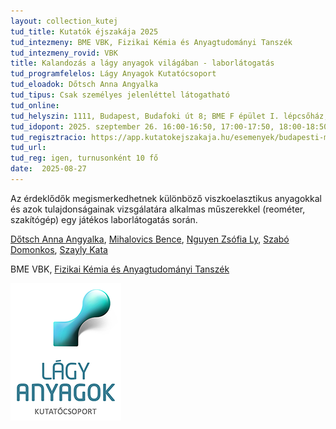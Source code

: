 ```yaml
---
layout: collection_kutej
tud_title: Kutatók éjszakája 2025
tud_intezmeny: BME VBK, Fizikai Kémia és Anyagtudományi Tanszék
tud_intezmeny_rovid: VBK
title: Kalandozás a lágy anyagok világában - laborlátogatás
tud_programfelelos: Lágy Anyagok Kutatócsoport
tud_eloadok: Dőtsch Anna Angyalka 
tud_tipus: Csak személyes jelenléttel látogatható
tud_online: 
tud_helyszin: 1111, Budapest, Budafoki út 8; BME F épület I. lépcsőház, magasföldszint
tud_idopont: 2025. szeptember 26. 16:00-16:50, 17:00-17:50, 18:00-18:50, 19:00-19:50
tud_regisztracio: https://app.kutatokejszakaja.hu/esemenyek/budapesti-muszaki-es-gazdasagtudomanyi-egyetem-bme/kalandozas-a-lagy-anyagok-vilagaban-laborlatogatas
tud_url: 
tud_reg: igen, turnusonként 10 fő
date:  2025-08-27
---
```


Az érdeklődők megismerkedhetnek különböző viszkoelasztikus anyagokkal és azok tulajdonságainak vizsgálatára alkalmas műszerekkel (reométer, szakítógép) egy játékos laborlátogatás során.

[Dőtsch Anna Angyalka](https://tudprog.bme.hu/kutatok_ejszakaja/profilok/dotsch_anna_angyalka),	[Mihalovics Bence](https://tudprog.bme.hu/kutatok_ejszakaja/profilok/mihalovics_bence),	[Nguyen Zsófia Ly](https://tudprog.bme.hu/kutatok_ejszakaja/profilok/nguyen_zsofia_ly),	[Szabó Domonkos](https://tudprog.bme.hu/kutatok_ejszakaja/profilok/szabo_domonkos),	[Szayly Kata](https://tudprog.bme.hu/kutatok_ejszakaja/profilok/szayly_kata)

BME VBK, [Fizikai Kémia és Anyagtudományi Tanszék](https://www.ch.bme.hu/kezdooldal/)

![Kalandozás a lágy anyagok világában - laborlátogatás](../2025/images/kalandozas-a-lagy-anyagok-vilagaban-laborlatogatas.png)
